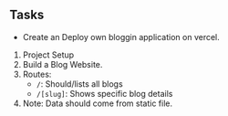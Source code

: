 ## Tasks

- Create an Deploy own bloggin application on vercel.

1. Project Setup
2. Build a Blog Website.
3. Routes:
   - `/`: Should/lists all blogs
   - `/[slug]`: Shows specific blog details
4. Note: Data should come from static file.
